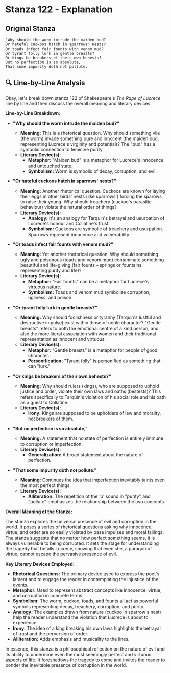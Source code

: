 # Stanza 122 - Explanation

## Original Stanza
```
'Why should the worm intrude the maiden bud?
Or hateful cuckoos hatch in sparrows' nests?
Or toads infect fair founts with venom mud?
Or tyrant folly lurk in gentle breasts?
Or kings be breakers of their own behests?
But no perfection is so absolute,
That some impurity doth not pollute.
```

## 🔍 Line-by-Line Analysis
Okay, let's break down stanza 122 of Shakespeare's *The Rape of Lucrece* line by line and then discuss the overall meaning and literary devices:

**Line-by-Line Breakdown:**

*   **"Why should the worm intrude the maiden bud?"**
    *   **Meaning:** This is a rhetorical question. Why should something vile (the worm) invade something pure and innocent (the maiden bud, representing Lucrece's virginity and potential)? The "bud" has a symbolic connection to feminine purity.
    *   **Literary Device(s):**
        *   **Metaphor:** "Maiden bud" is a metaphor for Lucrece's innocence and untouched state.
        *   **Symbolism:** Worm is symbolic of decay, corruption, and evil.

*   **"Or hateful cuckoos hatch in sparrows' nests?"**
    *   **Meaning:** Another rhetorical question. Cuckoos are known for laying their eggs in other birds' nests (like sparrows') forcing the sparows to raise their young. Why should treachery (cuckoo's parasitic behaviour) violate the natural order of things?
    *   **Literary Device(s):**
        *   **Analogy:** It's an analogy for Tarquin's betrayal and usurpation of Lucrece's honour and Collatine's trust.
        *   **Symbolism:** Cuckoos are symbolic of treachery and usurpation. Sparrows represent innocence and vulnerability.

*   **"Or toads infect fair founts with venom mud?"**
    *   **Meaning:** Yet another rhetorical question. Why should something ugly and poisonous (toads and venom mud) contaminate something beautiful and life-giving (fair founts – springs or fountains, representing purity and life)?
    *   **Literary Device(s):**
        *   **Metaphor:** "Fair founts" can be a metaphor for Lucrece's virtuous nature.
        *   **Symbolism:** Toads and venom mud symbolize corruption, ugliness, and poison.

*   **"Or tyrant folly lurk in gentle breasts?"**
    *   **Meaning:** Why should foolishness or tyranny (Tarquin's lustful and destructive impulse) exist within those of noble character? "Gentle breasts" refers to both the emotional centre of a kind person, and also the more literal association with women and their traditional representation as innocent and virtuous.
    *   **Literary Device(s):**
        *   **Metaphor:** "Gentle breasts" is a metaphor for people of good character.
        *   **Personification:** "Tyrant folly" is personified as something that can "lurk."

*   **"Or kings be breakers of their own behests?"**
    *   **Meaning:** Why should rulers (kings), who are supposed to uphold justice and order, violate their own laws and oaths (bestests)? This refers specifically to Tarquin's violation of his social role and his oath as a guest to Collatine.
    *   **Literary Device(s):**
        *   **Irony:** Kings are supposed to be upholders of law and morality, not breakers of them.

*   **"But no perfection is so absolute,"**
    *   **Meaning:** A statement that no state of perfection is entirely immune to corruption or imperfection.
    *   **Literary Device(s):**
        *   **Generalization:** A broad statement about the nature of perfection.

*   **"That some impurity doth not pollute."**
    *   **Meaning:** Continues the idea that imperfection inevitably taints even the most perfect things.
    *   **Literary Device(s):**
        *   **Alliteration:** The repetition of the 'p' sound in "purity" and "pollute" emphasizes the relationship between the two concepts.

**Overall Meaning of the Stanza:**

The stanza explores the universal presence of evil and corruption in the world. It poses a series of rhetorical questions asking why innocence, virtue, and order are so easily violated by base impulses and moral failings. The stanza suggests that no matter how perfect something seems, it is always vulnerable to being corrupted. It sets the stage for understanding the tragedy that befalls Lucrece, showing that even she, a paragon of virtue, cannot escape the pervasive presence of evil.

**Key Literary Devices Employed:**

*   **Rhetorical Questions:** The primary device used to express the poet's lament and to engage the reader in contemplating the injustice of the events.
*   **Metaphor:** Used to represent abstract concepts like innocence, virtue, and corruption in concrete terms.
*   **Symbolism:**  The worm, cuckoo, toads, and founts all act as powerful symbols representing decay, treachery, corruption, and purity.
*   **Analogy:** The examples drawn from nature (cuckoo in sparrow's nest) help the reader understand the violation that Lucrece is about to experience.
*   **Irony:** The idea of a king breaking his own laws highlights the betrayal of trust and the perversion of order.
*   **Alliteration:** Adds emphasis and musicality to the lines.

In essence, this stanza is a philosophical reflection on the nature of evil and its ability to undermine even the most seemingly perfect and virtuous aspects of life. It foreshadows the tragedy to come and invites the reader to ponder the inevitable presence of corruption in the world.
